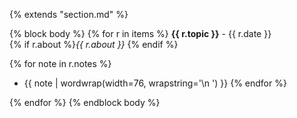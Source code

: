 {% extends "section.md" %}

{% block body %}
{% for r in items %}
**{{ r.topic }}** - {{ r.date }}  
{% if r.about %}*{{ r.about }}*
{% endif %}

{% for note in r.notes %}
  - {{ note | wordwrap(width=76, wrapstring='\n    ') }}
{% endfor %}

{% endfor %}
{% endblock body %}
